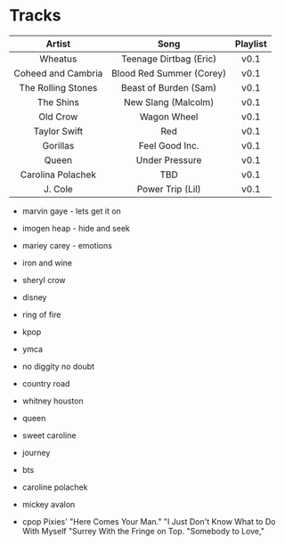 # Tracks

| Artist | Song | Playlist |
|:---:|:---:|:---:|
| Wheatus | Teenage Dirtbag (Eric) | v0.1 |
| Coheed and Cambria | Blood Red Summer (Corey) | v0.1 |
| The Rolling Stones | Beast of Burden (Sam) | v0.1 |
| The Shins | New Slang (Malcolm) | v0.1 |
| Old Crow | Wagon Wheel | v0.1 |
| Taylor Swift | Red | v0.1 |
| Gorillas | Feel Good Inc. | v0.1 |
| Queen | Under Pressure | v0.1 |
| Carolina Polachek | TBD | v0.1 |
| J. Cole | Power Trip (Lil) | v0.1 |

- marvin gaye - lets get it on
- imogen heap - hide and seek
- mariey carey - emotions

- iron and wine
- sheryl crow
- disney
- ring of fire
- kpop
- ymca
- no diggity no doubt
- country road
- whitney houston
- queen
- sweet caroline
- journey
- bts
- caroline polachek
- mickey avalon
- cpop
Pixies' "Here Comes Your Man."
 "I Just Don't Know What to Do With Myself
 "Surrey With the Fringe on Top.
 "Somebody to Love,"
